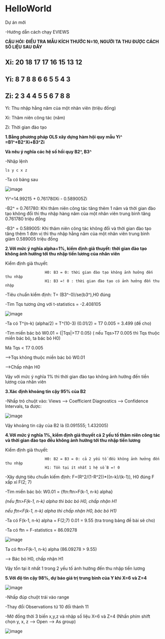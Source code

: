# HelloWorld
Dự án mới

-Hướng dẫn cách chạy EVIEWS

**CÂU HỎI: ĐIỀU TRA MẪU KÍCH THƯỚC N=10, NGƯỜI TA THU ĐƯỢC CÁCH SỐ LIỆU SAU ĐÂY**

  Xi: 20 18 17 17 16 15 13 12
  ---
  Yi: 8 7 8 8 6 6 5 5 4 3 
  ---
  Zi: 2 3 4 4 5 5 6 7 8 8 
  --- 
  Yi: Thu nhập hằng năm của một nhân viên (triệu đồng)
  
  Xi: Thâm niên công tác (năm)
  
  Zi: Thời gian đào tạo

 **1.Bằng phương pháp OLS xây dựng hàm hội quy mẫu Yi^ =B1^+B2^Xi+B3^Zi**

**Và nêu ý nghĩa các hệ số hồi quy B2^, B3^**

-Nhập lệnh 

    ls y c x z

-Ta có bảng sau

![image](https://github.com/user-attachments/assets/4dfbde22-117a-435f-8896-d60dde2acb3b)

Yi^=14.99215 + 0.761780Xi - 0.589005Zi

-B2^ = 0.761780: Khi thâm niên công tác tăng thêm 1 năm và thời gian đào tạo không đổi thì thu nhập hàng năm của một nhân viên trung bình tăng 0.761780 triệu đồng

-B3^ = 0.589005: Khi thâm niên công tác không đổi và thời gian đào tạo tăng thêm 1 đơn vị thì thu nhập hằng năm của một nhân viên trung bình giảm 0.589005 triệu đồng

**2.Với mức ý nghĩa alpha=1%, kiểm định giả thuyết: thời gian đào tạo không ảnh hưởng tới thu nhập tiền lương của nhân viên**

Kiểm định giả thuyết:

                      H0: B3 = 0: thời gian đào tạo không ảnh hưởng đến thu nhập
                      H1: B3 =! 0 : thời gian đào tạo có ảnh hưởng đến thu nhập

-Tiêu chuẩn kiểm định: T= (B3^-0)/se(b3^),H0 đúng

-Tìm Tqs tương ứng với t-statistics = -2.408105

![image](https://github.com/user-attachments/assets/b94c7e25-4568-4ac7-8cf0-d2f51b3bad3b)

-Ta có T^(n-k) (alpha/2) = T^(10-3) (0.01/2) = T7 0.005 = 3.499 (đề cho)

-Tìm miền bác bỏ W0.01 = {|Tqs|>T7 0.05} ( nếu Tqs>T7 0.005 thì Tqs thuộc miền bác bỏ, ta bác bỏ H0)

Mà Tqs < T7 0.005

-->Tqs không thuộc miền bác bỏ W0.01 

-->Chấp nhận H0

Vậy với mức ý nghĩa 1% thì thời gian đào tạo không ảnh hưởng đến tiền lương của nhân viên

**3.Xác định khoảng tin cậy 95% của B2**

-Nhấp trỏ chuột vào: Views --> Coefficient Diagnostics --> Confidence Intervals, ta được:

![image](https://github.com/user-attachments/assets/b3949c64-47cf-4c4e-ab81-cd0486e908a7)

Vậy khoảng tin cậy của B2 là (0.091555; 1.432005)

**4.Với mức ý nghĩa 1%, kiểm định giả thuyết cả 2 yếu tố thâm niên công tác và thời gian đào tạo đều không ảnh hưởng tới thu nhập tiền lương**

Kiểm định giả thuyết:

                      H0: B2 = B3 = 0: cả 2 yếu tố đều không ảnh hưởng đến thu nhập
                      H1: Tồn tại ít nhất 1 hệ số B =! 0

-Xây dựng tiêu chuẩn kiếm định: F=(R^2/(1-R^2))*((n-k)/(k-1)), H0 đúng F xấp xỉ F(2; 7) 

-Tìm miền bác bỏ: W0.01 = {ftn:ftn>F(k-1, n-k) alpha} 

_(nếu ftn>F(k-1, n-k) alpha thì bác bỏ H0, chấp nhận H1_
 
 _nếu ftn<F(k-1, n-k) alpha thì chấp nhận H0, bác bỏ H1)_

-Ta có F(k-1, n-k) alpha = F(2;7) 0.01 = 9.55 (tra trong bảng đề bài sẽ cho)

-Ta có ftn = F-statistics = 86.09278

![image](https://github.com/user-attachments/assets/b3d488de-e0e2-478e-bfc0-39c67d7fefa7)


Ta có ftn>F(k-1, n-k) alpha (86.09278 > 9.55)

--> Bác bỏ H0, chấp nhận H1

Vậy tồn tại ít nhất 1 trong 2 yếu tố ảnh hưởng đến thu nhập tiền lương

**5.Với độ tin cậy 98%, dự báo giá trị trung bình của Y khi X=6 và Z=4**

![image](https://github.com/user-attachments/assets/14fcbc18-0c19-4d9b-b128-47feec6a85c6)

-Nhấp đúp chuột trái vào range

-Thay đổi Observations từ 10 đổi thành 11

-Mở đồng thời 3 biến x,y,z và nhập số liệu X=6 và Z=4 (Nhấn phím shift chọn y, x, z --> Open --> As group)

![image](https://github.com/user-attachments/assets/ff98e0d3-227e-4dfc-af4c-443aa45404c3)









